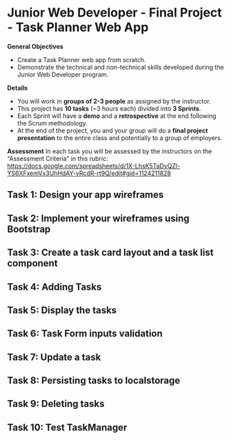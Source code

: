 # Junior Web Developer - Final Project - Task Planner Web App


**General Objectives**

* Create a Task Planner web app from scratch.
* Demonstrate the technical and non-technical skills developed during the Junior Web Developer program. 


**Details**

* You will work in **groups of 2-3 people** as assigned by the instructor. 
* This project has **10 tasks** (~3 hours each) divided into **3 Sprints**.
* Each Sprint will have a **demo** and a **retrospective** at the end following the Scrum methodology.
* At the end of the project, you and your group will do a **final project presentation** to the entire class and potentially to a group of employers.


**Assessment**
In each task you will be assessed by the instructors on the “Assessment Criteria” in this rubric: https://docs.google.com/spreadsheets/d/1X-LhsK5TaDvQZl-YS6XFxemVx3UhHdAY-vRcdR-rt9Q/edit#gid=1124211828

## Task 1: Design your app wireframes
## Task 2: Implement your wireframes using Bootstrap
## Task 3: Create a task card layout and a task list component
## Task 4: Adding Tasks
## Task 5: Display the tasks
## Task 6: Task Form inputs validation
## Task 7: Update a task
## Task 8: Persisting tasks to localstorage
## Task 9: Deleting tasks
## Task 10: Test TaskManager